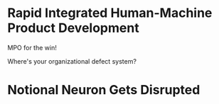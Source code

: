 

# Rapid Integrated Human-Machine Product Development #

MPO for the win!

Where's your organizational defect system?

# Notional Neuron Gets Disrupted


